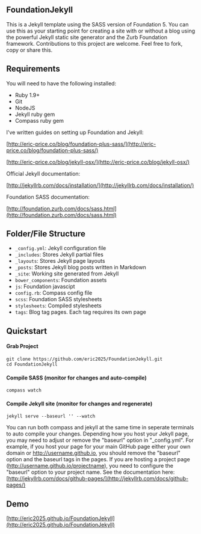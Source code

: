 ## FoundationJekyll

This is a Jekyll template using the SASS version of Foundation 5. You can use this as your starting point for creating a site with or without a blog using the powerful Jekyll static site generator and the Zurb Foundation framework. Contributions to this project are welcome. Feel free to fork, copy or share this.

## Requirements

You will need to have the following installed:

* Ruby 1.9+
* Git
* NodeJS
* Jekyll ruby gem
* Compass ruby gem

I've written guides on setting up Foundation and Jekyll:

[http://eric-price.co/blog/foundation-plus-sass/](http://eric-price.co/blog/foundation-plus-sass/)

[http://eric-price.co/blog/jekyll-osx/](http://eric-price.co/blog/jekyll-osx/)

Official Jekyll documentation:

[http://jekyllrb.com/docs/installation/](http://jekyllrb.com/docs/installation/)

Foundation SASS documentation:

[http://foundation.zurb.com/docs/sass.html](http://foundation.zurb.com/docs/sass.html)

## Folder/File Structure


* ```_config.yml```: Jekyll configuration file
* ```_includes```: Stores Jekyll partial files
* ```_layouts```: Stores Jekyll page layouts
* ```_posts```: Stores Jekyll blog posts written in Markdown
* ```_site```: Working site generated from Jekyll
* ```bower_components```: Foundation assets
* ```js```: Foundation javascipt
* ```config.rb```: Compass config file
* ```scss```: Foundation SASS stylesheets
* ```stylesheets```: Compiled stylesheets
* ```tags```: Blog tag pages. Each tag requires its own page


## Quickstart
#### Grab Project

```
git clone https://github.com/eric2025/FoundationJekyll.git
cd FoundationJekyll
```
#### Compile SASS (monitor for changes and auto-compile)
````
compass watch
````
#### Compile Jekyll site (monitor for changes and regenerate)
````
jekyll serve --baseurl '' --watch
````
You can run both compass and jekyll at the same time in seperate terminals to auto compile your changes. Depending how you host your Jekyll page, you may need to adjust or remove the "baseurl" option in "\_config.yml". For example, if you host your page for your main GitHub page either your own domain or http://username.github.io, you should remove the "baseurl" option and the baseurl tags in the pages. If you are hosting a project page (http://username.github.io/projectname), you need to configure the "baseurl" option to your project name. See the documentation here: [http://jekyllrb.com/docs/github-pages/](http://jekyllrb.com/docs/github-pages/)

## Demo

[http://eric2025.github.io/FoundationJekyll](http://eric2025.github.io/FoundationJekyll)






